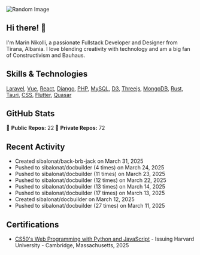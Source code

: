 ![Random Image](assets/1.png)
## Hi there! 👋

I'm Marin Nikolli, a passionate Fullstack Developer and Designer from Tirana, Albania. I love blending creativity with technology and am a big fan of Constructivism and Bauhaus.

## Skills & Technologies

[Laravel](https://laravel.com/), [Vue](https://vuejs.org/), [React](https://react.dev/), [Django](https://www.djangoproject.com/), [PHP](https://www.php.net/), [MySQL](https://www.mysql.com/), [D3](https://d3js.org/), [Threejs](https://threejs.org/), [MongoDB](https://www.mongodb.com/?msockid=18f41f88c021681c2a650aaac1546995), [Rust](https://www.rust-lang.org/), [Tauri](https://tauri.app/), [CSS](https://css3.com/), [Flutter](https://flutter.dev/), [Quasar](https://quasar.dev/)

## GitHub Stats

🌟 **Public Repos:** 22
🌟 **Private Repos:** 72  

## Recent Activity
- Created sibalonat/back-brb-jack on March 31, 2025
- Pushed to sibalonat/docbuilder (4 times) on March 24, 2025
- Pushed to sibalonat/docbuilder (11 times) on March 23, 2025
- Pushed to sibalonat/docbuilder (12 times) on March 22, 2025
- Pushed to sibalonat/docbuilder (13 times) on March 14, 2025
- Pushed to sibalonat/docbuilder (17 times) on March 13, 2025
- Created sibalonat/docbuilder on March 12, 2025
- Pushed to sibalonat/docbuilder (27 times) on March 11, 2025



## Certifications

- [CS50's Web Programming with
Python and JavaScript](https://certificates.cs50.io/faf4470c-c773-489d-bc3e-b0086a8a5404.pdf?size=letter) - Issuing Harvard University - Cambridge, Massachusetts, 2025

